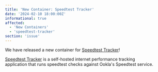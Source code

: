 ```yaml
---
title: 'New Container: Speedtest Tracker'
date: '2024-02-10 18:00:00Z'
informational: true
affected:
  - 'New Containers'
  - 'speedtest-tracker'
section: 'issue'
---
```

We have released a new container for [Speedtest Tracker](https://github.com/linuxserver/docker-monica/)!

[Speedtest Tracker](https://github.com/alexjustesen/speedtest-tracker) is a self-hosted internet performance tracking application that runs speedtest checks against Ookla's Speedtest service.
